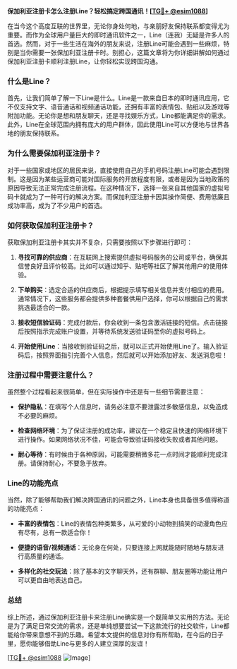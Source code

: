 **保加利亚注册卡怎么注册Line？轻松搞定跨国通讯！[[TG💪+ @esim1088](https://t.me/s/esim1088)]**

在当今这个高度互联的世界里，无论你身处何地，与亲朋好友保持联系都变得尤为重要。而作为全球用户量巨大的即时通讯软件之一，Line（连我）无疑是许多人的首选。然而，对于一些生活在海外的朋友来说，注册Line可能会遇到一些麻烦，特别是当你需要一张保加利亚注册卡时。别担心，这篇文章将为你详细讲解如何通过保加利亚注册卡顺利注册Line，让你轻松实现跨国沟通。

### 什么是Line？

首先，让我们简单了解一下Line是什么。Line是一款来自日本的即时通讯应用，它不仅支持文字、语音通话和视频通话功能，还拥有丰富的表情包、贴纸以及游戏等附加功能。无论你是想和朋友聊天，还是寻找娱乐方式，Line都能满足你的需求。此外，Line在全球范围内拥有庞大的用户群体，因此使用Line可以方便地与世界各地的朋友保持联系。

### 为什么需要保加利亚注册卡？

对于一些国家或地区的居民来说，直接使用自己的手机号码注册Line可能会遇到限制。这是因为某些运营商可能对国际服务的开放程度有限，或者是因为当地政策的原因导致无法正常完成注册流程。在这种情况下，选择一张来自其他国家的虚拟号码卡就成为了一种可行的解决方案。而保加利亚注册卡因其操作简便、费用低廉且成功率高，成为了不少用户的首选。

### 如何获取保加利亚注册卡？

获取保加利亚注册卡其实并不复杂，只需要按照以下步骤进行即可：

1. **寻找可靠的供应商**：在互联网上搜索提供虚拟号码服务的公司或平台，确保其信誉良好且评价较高。比如可以通过知乎、贴吧等社区了解其他用户的使用体验。
   
2. **下单购买**：选定合适的供应商后，根据提示填写相关信息并支付相应的费用。通常情况下，这些服务都会提供多种套餐供用户选择，你可以根据自己的需求挑选最适合的一款。

3. **接收短信验证码**：完成付款后，你会收到一条包含激活链接的短信。点击链接后按照指示完成账户设置，并等待系统发送验证码至你的虚拟号码上。

4. **开始使用Line**：当接收到验证码之后，就可以正式开始使用Line了。输入验证码后，按照界面指引完善个人信息，然后就可以开始添加好友、发送消息啦！

### 注册过程中需要注意什么？

虽然整个过程看起来很简单，但在实际操作中还是有一些细节需要注意：

- **保护隐私**：在填写个人信息时，请务必注意不要泄露过多敏感信息，以免造成不必要的麻烦。
  
- **检查网络环境**：为了保证注册的成功率，建议在一个稳定且快速的网络环境下进行操作。如果网络状况不佳，可能会导致验证码接收失败或者其他问题。

- **耐心等待**：有时候由于各种原因，可能需要稍微多花一点时间才能顺利完成注册。请保持耐心，不要急于放弃。

### Line的功能亮点

当然，除了能够帮助我们解决跨国通讯的问题之外，Line本身也具备很多值得称道的功能亮点：

- **丰富的表情包**：Line的表情包种类繁多，从可爱的小动物到搞笑的动漫角色应有尽有，总有一款适合你！
  
- **便捷的语音/视频通话**：无论身在何处，只要连接上网就能随时随地与朋友进行高质量的通话。
  
- **多样化的社交玩法**：除了基本的文字聊天外，还有群聊、朋友圈等功能让用户可以更自由地表达自己。

### 总结

综上所述，通过保加利亚注册卡来注册Line确实是一个既简单又实用的方法。无论是为了满足日常交流的需求，还是单纯想要尝试一下这款流行的社交软件，Line都能给你带来意想不到的乐趣。希望本文提供的信息对你有所帮助，在今后的日子里，愿你能够借助Line与更多的人建立深厚的友谊！

[[TG💪+ @esim1088](https://t.me/s/esim1088) ![Image](https://i.postimg.cc/4NQfJmqS/Snipaste-2025-05-13-00-14-12.png)]